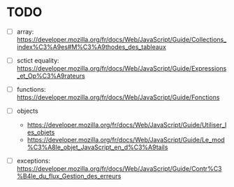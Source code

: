 # TODO

- [ ] array: https://developer.mozilla.org/fr/docs/Web/JavaScript/Guide/Collections_index%C3%A9es#M%C3%A9thodes_des_tableaux
- [ ] sctict equality: https://developer.mozilla.org/fr/docs/Web/JavaScript/Guide/Expressions_et_Op%C3%A9rateurs
- [ ] functions: https://developer.mozilla.org/fr/docs/Web/JavaScript/Guide/Fonctions
- [ ] objects
    - https://developer.mozilla.org/fr/docs/Web/JavaScript/Guide/Utiliser_les_objets
    - https://developer.mozilla.org/fr/docs/Web/JavaScript/Guide/Le_mod%C3%A8le_objet_JavaScript_en_d%C3%A9tails
- [ ] exceptions: https://developer.mozilla.org/fr/docs/Web/JavaScript/Guide/Contr%C3%B4le_du_flux_Gestion_des_erreurs

